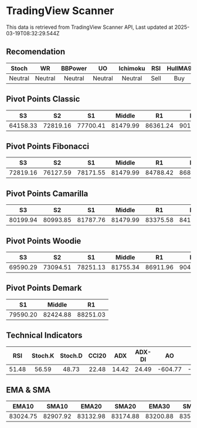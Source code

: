 # TradingView Scanner
This data is retrieved from TradingView Scanner API, Last updated at 2025-03-19T08:32:29.544Z

## Recomendation
| Stoch | WR | BBPower | UO | Ichimoku | RSI | HullMA9 |
| :---: | :---: | :---: | :---: | :---: | :---: | :---: |
| Neutral | Neutral | Neutral | Neutral | Neutral | Sell | Buy |

## Pivot Points Classic
| S3 | S2 | S1 | Middle | R1 | R2 | R3 |
| :---: | :---: | :---: | :---: | :---: | :---: | :---: |
| 64158.33 | 72819.16 | 77700.41 | 81479.99 | 86361.24 | 90140.82 | 98801.65 |

## Pivot Points Fibonacci
| S3 | S2 | S1 | Middle | R1 | R2 | R3 |
| :---: | :---: | :---: | :---: | :---: | :---: | :---: |
| 72819.16 | 76127.59 | 78171.55 | 81479.99 | 84788.42 | 86832.38 | 90140.82 |

## Pivot Points Camarilla
| S3 | S2 | S1 | Middle | R1 | R2 | R3 |
| :---: | :---: | :---: | :---: | :---: | :---: | :---: |
| 80199.94 | 80993.85 | 81787.76 | 81479.99 | 83375.58 | 84169.49 | 84963.40 |

## Pivot Points Woodie
| S3 | S2 | S1 | Middle | R1 | R2 | R3 |
| :---: | :---: | :---: | :---: | :---: | :---: | :---: |
| 69590.29 | 73094.51 | 78251.13 | 81755.34 | 86911.96 | 90416.17 | 95572.79 |

## Pivot Points Demark
| S1 | Middle | R1 |
| :---: | :---: | :---: |
| 79590.20 | 82424.88 | 88251.03 |

## Technical Indicators
| RSI | Stoch.K | Stoch.D | CCI20 | ADX | ADX-DI | AO | Mom | MACD | MACD | W.R | HullMA9 |
| :---: | :---: | :---: | :---: | :---: | :---: | :---: | :---: | :---: | :---: | :---: | :---: |
| 51.48 | 56.59 | 48.73 | 22.48 | 14.42 | 24.49 | -604.77 | -1101.30 | -122.37 | -102.07 | -38.17 | 83221.74 |

## EMA & SMA
| EMA10 | SMA10 | EMA20 | SMA20 | EMA30 | SMA30 | EMA50 | SMA50 | EMA100 | SMA100 | EMA200 | SMA200 |
| :---: | :---: | :---: | :---: | :---: | :---: | :---: | :---: | :---: | :---: | :---: | :---: |
| 83024.75 | 82907.92 | 83132.98 | 83174.88 | 83200.88 | 83546.44 | 83472.21 | 83010.68 | 84856.84 | 84826.44 | 87958.97 | 88811.12 |